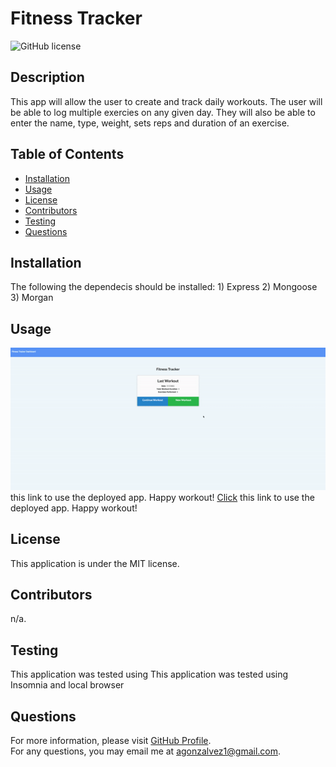 # Fitness Tracker
![GitHub license](https://img.shields.io/badge/license-MIT-blue.svg)  
## Description
This app will allow the user to create and track daily workouts. The user will be able to log multiple exercies on any given day. They will also be  able to enter the name, type, weight, sets reps and duration of an exercise.
## Table of Contents 
- [Installation](#installation)
- [Usage](#usage)
- [License](#license)
- [Contributors](#contributors)
- [Testing](#test)
- [Questions](#questions)
## Installation
The following the dependecis should be installed: 1) Express 2) Mongoose 3) Morgan
## Usage
![App preview](assets/ezgif.com-gif-maker.gif) this link to use the deployed app. Happy workout! 
[Click](assets/ezgif.com-gif-maker.gif) this link to use the deployed app. Happy workout! 
## License
This application is under the MIT license.  
## Contributors
n/a.
## Testing
This application was tested using This application was tested using Insomnia and local browser
## Questions
For more information, please visit [GitHub Profile](https://github.com/agonzalvez/).  
For any questions, you may email me at agonzalvez1@gmail.com.